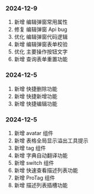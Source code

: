 <!--
 * @Author: Yyy
 * @Date: 2024-12-05 10:26:35
 * @LastEditTime: 2024-12-09 15:35:39
 * @Description: 更新日志
-->

### 2024-12-9

1. 新增 编辑弹窗常用属性
2. 修复 编辑弹窗 Api bug
3. 优化 编辑弹窗代码逻辑
4. 新增 编辑弹窗表单校验
5. 优化 主要操作按钮文字
6. 新增 查询表单重置功能

### 2024-12-5

1. 新增 快捷删除功能
2. 新增 快捷新增功能
3. 新增 快捷编辑功能

### 2024-12-5

1. 新增 avatar 组件
2. 新增 表格全局显示溢出工具提示
3. 新增 tag 组件
4. 新增 字典自动翻译功能
5. 新增 switch 组件
6. 新增 快速查看描述列表功能
7. 新增 ProTag 组件
8. 新增 描述列表插槽功能
